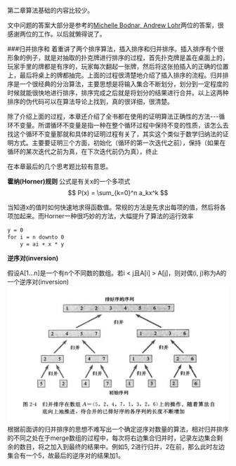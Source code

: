 第二章算法基础的内容比较少。

文中问题的答案大部分是参考的[Michelle Bodnar, Andrew Lohr](http://sites.math.rutgers.edu/~ajl213/CLRS/CLRS.html)两位的答案，很感谢两位的工作。以后就懒得说了。

###归并排序和
着重讲了两个排序算法，插入排序和归并排序。插入排序有个很形象的例子，就是对抽取的扑克牌进行排序的过程，首先扑克牌是盖在桌面上的，玩家手里的牌都是有序的，玩家每次翻起一张牌，然后将这张拍插入的正确的位置上，最后将桌上的牌都抽完。上面的过程很清楚地介绍了插入排序的流程。归并排序是一个很经典的分治算法，主要思想是将输入集合不断划分，划分到一定程度的时候就能很快地进行排序，排序完成之后就是将划分的结果进行合并。以上这两种排序的伪代码可以在算法导论上找到，真的很详细，很清楚。


除了介绍上面的过程，本章还介绍了全书都在使用的证明算法正确性的方法---循环不变量。所谓循环不变量是指一种在整个循环过程中保持不变的性质，该怎么去找这个循环不变量那就和具体的证明过程有关了，其实这个类似于数学归纳法的证明方式。主要要证明三个方面，初始化（循环的第一次迭代之前），保持（如果在循环的某次迭代之前为真，在下次迭代前仍为真），终止





在本章最后的几个思考题比较有意思。


**霍纳(Horner)规则**
公式是有关x的一个多项式 
$$
P(x) = \sum_{k=0}^n a_kx^k 
$$

当知道x的值时如何快速地求得函数值。常规的方法是先求出每项的值，然后将各项加起来。而Horner一种很巧妙的方法，大幅提升了算法的运行效率

```
y = 0
for i = n downto 0
    y = ai + x * y
```


**逆序对(inversion)**

假设A[1...n]是一个有n个不同数的数组。若i < j且A[i] > A[j]，则对偶(i, j)称为A的一个逆序对(inversion)
![](img/introduce_merge_sort.png)
根据前面讲的归并排序的思想不难写出一个确定逆序对数量的算法，相对归并排序的不同之处在于merge数组的过程中，每次将右边集合归并时，记录左边集合剩余的数目，将之加入到最终的结果中。例如5, 2进行归并，2在前，那么此时左边集合有一个5，故最后的逆序对的结果加1。